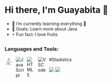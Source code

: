# Hi there, I'm Guayabita 👋 

- 🌱 I’m currently learning everything 🤣
- 🧪 Goals: Learn more about Java
- ⚡ Fun fact: I love fruits

### Languages and Tools:

<img align= "left" alt="Java" width="26px" src="https://raw.githubusercontent.com/devicons/devicon/master/icons/java/java-original.svg" style="padding-right:10px;"/>
<img align= "left" alt="JavaScript" width="26px" src="https://cdn.jsdelivr.net/gh/devicons/devicon/icons/javascript/javascript-original.svg" style="padding-right:10px;"/>
<img align= "left" alt="HTML5" width="26px" src="https://cdn.jsdelivr.net/gh/devicons/devicon/icons/html5/html5-original.svg" style="padding-right:10px;"/>
<img align= "left" alt="VSCode" width="26px" src="https://cdn.jsdelivr.net/gh/devicons/devicon/icons/vscode/vscode-original.svg" style="padding-right:10px;"/>

#Stadistics

<img align= "center" src= "https://github-readme-stats.vercel.app/api/top-langs/?username=guayabitaa&layout=compact&theme=react"/>
<img align= "center" src= "https://github-readme-stats.vercel.app/api?username=guayabitaa&show_icons=true&hide_border=true&theme=react"/>
